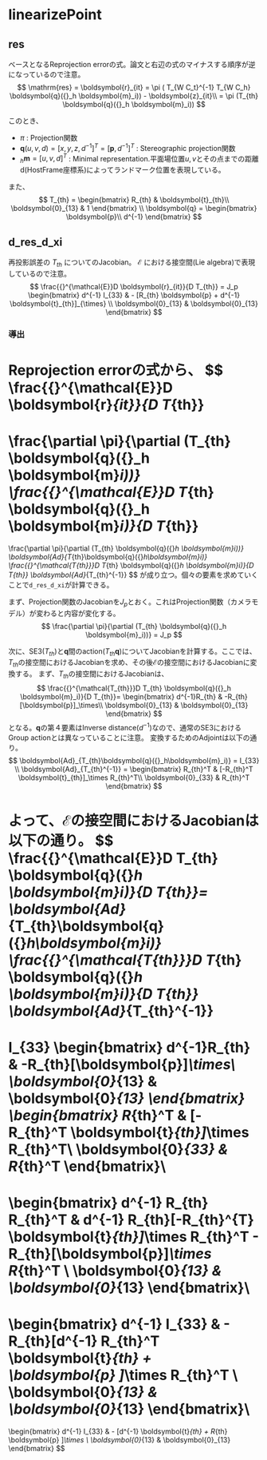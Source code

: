 # linearizePoint

## res
ベースとなるReprojection errorの式。論文と右辺の式のマイナスする順序が逆になっているので注意。
$$
\mathrm{res} = \boldsymbol{r}_{it} = 
\pi ( T_{W C_t}^{-1} T_{W C_h} \boldsymbol{q}({}_h \boldsymbol{m}_i)) - \boldsymbol{z}_{it}\\
= \pi (T_{th} \boldsymbol{q}({}_h \boldsymbol{m}_i))
$$

このとき、
- $\pi$ : Projection関数
- $\boldsymbol{q}(u,v,d) = [x,y,z,d^{-1}]^T = [\boldsymbol{p}, d^{-1}]^T$ : Stereographic projection関数
- ${}_h \boldsymbol{m} = [u,v,d]^T$ : Minimal representation.平面場位置$u,v$とその点までの距離d(HostFrame座標系)によってランドマーク位置を表現している。

また、
$$
T_{th} = 
\begin{bmatrix}
R_{th} & \boldsymbol{t}_{th}\\
\boldsymbol{0}_{13} & 1
\end{bmatrix} \\
\boldsymbol{q} = 
\begin{bmatrix}
\boldsymbol{p}\\
d^{-1}
\end{bmatrix}
$$


## d_res_d_xi

再投影誤差の $T_{th}$ についてのJacobian。
$\mathcal{E}$ における接空間(Lie algebra)で表現しているので注意。
$$ \frac{{}^{\mathcal{E}}D \boldsymbol{r}_{it}}{D T_{th}} = 
J_p
\begin{bmatrix}
d^{-1} I_{33} & - [R_{th} \boldsymbol{p} + d^{-1} \boldsymbol{t}_{th}]_{\times} \\
\boldsymbol{0}_{13} & \boldsymbol{0}_{13}
\end{bmatrix}
$$

### 導出
Reprojection errorの式から、
$$
\frac{{}^{\mathcal{E}}D \boldsymbol{r}_{it}}{D T_{th}} 
= 
\frac{\partial \pi}{\partial (T_{th} \boldsymbol{q}({}_h \boldsymbol{m}_i))}
\frac{{}^{\mathcal{E}}D T_{th} \boldsymbol{q}({}_h \boldsymbol{m}_i)}{D T_{th}}
= 
\frac{\partial \pi}{\partial (T_{th} \boldsymbol{q}({}_h \boldsymbol{m}_i))}
\boldsymbol{Ad}_{T_{th}\boldsymbol{q}({}_h\boldsymbol{m}_i)}
\frac{{}^{\mathcal{T_{th}}}D T_{th} \boldsymbol{q}({}_h \boldsymbol{m}_i)}{D T_{th}}
\boldsymbol{Ad}_{T_{th}^{-1}}
$$
が成り立つ。個々の要素を求めていくことで`d_res_d_xi`が計算できる。

まず、Projection関数のJacobianを$J_p$とおく。これはProjection関数（カメラモデル）が変わると内容が変化する。
$$
\frac{\partial \pi}{\partial (T_{th} \boldsymbol{q}({}_h \boldsymbol{m}_i))} = J_p
$$

次に、SE3($T_{th}$)と$\boldsymbol{q}$間のaction($T_{th}\boldsymbol{q}$)についてJacobianを計算する。ここでは、$T_{th}$の接空間におけるJacobianを求め、その後$\mathcal{E}$の接空間におけるJacobianに変換する。
まず、$T_{th}$の接空間におけるJacobianは、
$$
\frac{{}^{\mathcal{T_{th}}}D T_{th} \boldsymbol{q}({}_h \boldsymbol{m}_i)}{D T_{th}}=
\begin{bmatrix}
    d^{-1}R_{th} & -R_{th}[\boldsymbol{p}]_\times\\
    \boldsymbol{0}_{13} & \boldsymbol{0}_{13}
\end{bmatrix}
$$
となる。$\boldsymbol{q}$の第４要素はInverse distance($d^{-1}$)なので、通常のSE3におけるGroup actionとは異なっていることに注意。
変換するためのAdjointは以下の通り。
$$
\boldsymbol{Ad}_{T_{th}\boldsymbol{q}({}_h\boldsymbol{m}_i)} = I_{33} \\
\boldsymbol{Ad}_{T_{th}^{-1}} =
\begin{bmatrix}
    R_{th}^T & [-R_{th}^T \boldsymbol{t}_{th}]_\times R_{th}^T\\
    \boldsymbol{0}_{33} & R_{th}^T
\end{bmatrix}
$$

よって、$\mathcal{E}$の接空間におけるJacobianは以下の通り。
$$
\frac{{}^{\mathcal{E}}D T_{th} \boldsymbol{q}({}_h \boldsymbol{m}_i)}{D T_{th}}=
\boldsymbol{Ad}_{T_{th}\boldsymbol{q}({}_h\boldsymbol{m}_i)}
\frac{{}^{\mathcal{T_{th}}}D T_{th} \boldsymbol{q}({}_h \boldsymbol{m}_i)}{D T_{th}}
\boldsymbol{Ad}_{T_{th}^{-1}}
=
I_{33}
\begin{bmatrix}
    d^{-1}R_{th} & -R_{th}[\boldsymbol{p}]_\times\\
    \boldsymbol{0}_{13} & \boldsymbol{0}_{13}
\end{bmatrix}
\begin{bmatrix}
    R_{th}^T & [-R_{th}^T \boldsymbol{t}_{th}]_\times R_{th}^T\\
    \boldsymbol{0}_{33} & R_{th}^T
\end{bmatrix}\\
=
\begin{bmatrix}
    d^{-1} R_{th} R_{th}^T & d^{-1} R_{th}[-R_{th}^{T} \boldsymbol{t}_{th}]_\times R_{th}^T - R_{th}[\boldsymbol{p}]_\times R_{th}^T \\
    \boldsymbol{0}_{13} & \boldsymbol{0}_{13}
\end{bmatrix}\\
=
\begin{bmatrix}
    d^{-1} I_{33} & - R_{th}[d^{-1} R_{th}^T \boldsymbol{t}_{th} + \boldsymbol{p} ]_\times R_{th}^T \\
    \boldsymbol{0}_{13} & \boldsymbol{0}_{13}
\end{bmatrix}\\
=
\begin{bmatrix}
    d^{-1} I_{33} & - [d^{-1} \boldsymbol{t}_{th} + R_{th} \boldsymbol{p} ]_\times \\
    \boldsymbol{0}_{13} & \boldsymbol{0}_{13}
\end{bmatrix}
$$